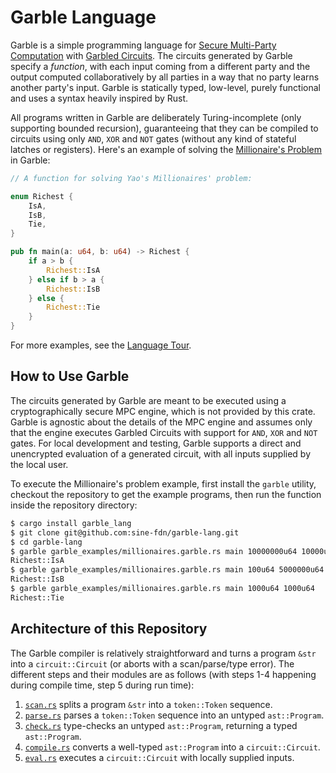 # Garble Language

Garble is a simple programming language for [Secure Multi-Party Computation](https://en.wikipedia.org/wiki/Secure_multi-party_computation) with [Garbled Circuits](https://en.wikipedia.org/wiki/Garbled_circuit). The circuits generated by Garble specify a _function_, with each input coming from a different party and the output computed collaboratively by all parties in a way that no party learns another party's input. Garble is statically typed, low-level, purely functional and uses a syntax heavily inspired by Rust.

All programs written in Garble are deliberately Turing-incomplete (only supporting bounded recursion), guaranteeing that they can be compiled to circuits using only `AND`, `XOR` and `NOT` gates (without any kind of stateful latches or registers). Here's an example of solving the [Millionaire's Problem](https://en.wikipedia.org/wiki/Yao%27s_Millionaires%27_problem) in Garble:

```rust
// A function for solving Yao's Millionaires' problem:

enum Richest {
    IsA,
    IsB,
    Tie,
}

pub fn main(a: u64, b: u64) -> Richest {
    if a > b {
        Richest::IsA
    } else if b > a {
        Richest::IsB
    } else {
        Richest::Tie
    }
}
```

For more examples, see the [Language Tour](language_tour.md).

## How to Use Garble

The circuits generated by Garble are meant to be executed using a cryptographically secure MPC engine, which is not provided by this crate. Garble is agnostic about the details of the MPC engine and assumes only that the engine executes Garbled Circuits with support for `AND`, `XOR` and `NOT` gates. For local development and testing, Garble supports a direct and unencrypted evaluation of a generated circuit, with all inputs supplied by the local user.

To execute the Millionaire's problem example, first install the `garble` utility, checkout the repository to get the example programs, then run the function inside the repository directory:

```sh
$ cargo install garble_lang
$ git clone git@github.com:sine-fdn/garble-lang.git
$ cd garble-lang
$ garble garble_examples/millionaires.garble.rs main 10000000u64 10000u64
Richest::IsA
$ garble garble_examples/millionaires.garble.rs main 100u64 5000000u64
Richest::IsB
$ garble garble_examples/millionaires.garble.rs main 1000u64 1000u64
Richest::Tie
```

## Architecture of this Repository

The Garble compiler is relatively straightforward and turns a program `&str` into a `circuit::Circuit` (or aborts with a scan/parse/type error). The different steps and their modules are as follows (with steps 1-4 happening during compile time, step 5 during run time):

  1. [`scan.rs`](src/scan.rs) splits a program `&str` into a `token::Token` sequence.
  2. [`parse.rs`](src/parse.rs) parses a `token::Token` sequence into an untyped `ast::Program`.
  3. [`check.rs`](src/check.rs) type-checks an untyped `ast::Program`, returning a typed `ast::Program`.
  4. [`compile.rs`](src/compile.rs) converts a well-typed `ast::Program` into a `circuit::Circuit`.
  5. [`eval.rs`](src/eval.rs) executes a `circuit::Circuit` with locally supplied inputs.
